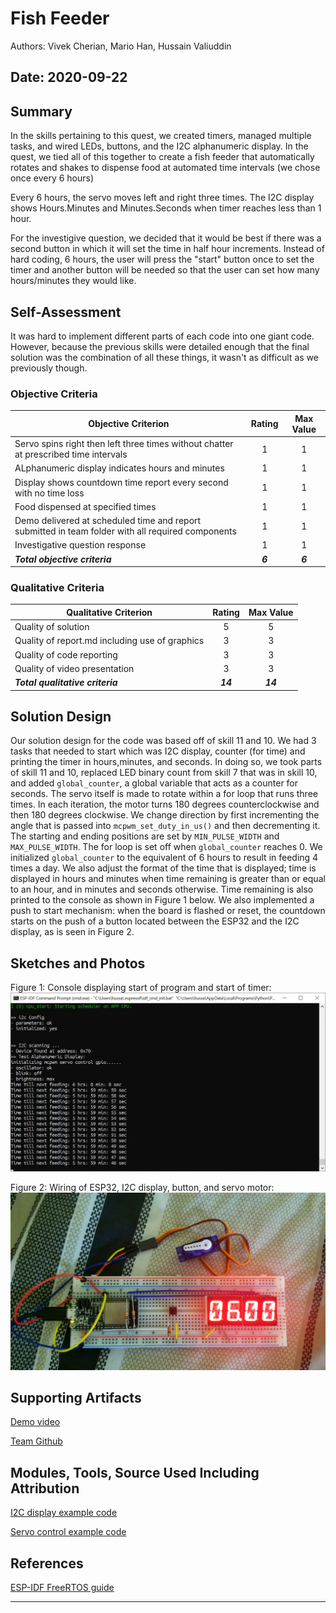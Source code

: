 # Fish Feeder
Authors: Vivek Cherian, Mario Han, Hussain Valiuddin

Date: 2020-09-22
-----

## Summary

In the skills pertaining to this quest, we created timers, managed multiple tasks, and wired LEDs, buttons, and the I2C alphanumeric display. In the quest, we tied all of this together to create a fish feeder that automatically rotates and shakes to dispense food at automated time intervals (we chose once every 6 hours) 

Every 6 hours, the servo moves left and right three times. The I2C display shows Hours.Minutes and Minutes.Seconds when timer reaches less than 1 hour.

For the investigive question, we decided that it would be best if there was a second button in which it will set the time in half hour increments. Instead of hard coding, 6 hours, the user will press the "start" button once to set the timer and another button will be needed so that the user can set how many hours/minutes they would like.

## Self-Assessment

It was hard to implement different parts of each code into one giant code. However, because the previous skills were detailed enough that the final solution was the combination of all these things, it wasn't as difficult as we previously though.

### Objective Criteria

| Objective Criterion | Rating | Max Value  | 
|---------------------------------------------|:-----------:|:---------:|
| Servo spins right then left three times without chatter at prescribed time intervals | 1 |  1     | 
| ALphanumeric display indicates hours and minutes | 1 |  1     | 
| Display shows countdown time report every second with no time loss | 1 |  1     | 
| Food dispensed at specified times | 1 |  1     | 
| Demo delivered at scheduled time and report submitted in team folder with all required components | 1 |  1     | 
| Investigative question response | 1 |  1     | 
| ***Total objective criteria*** | ***6*** | ***6*** |


### Qualitative Criteria

| Qualitative Criterion | Rating | Max Value  | 
|---------------------------------------------|:-----------:|:---------:|
| Quality of solution | 5 |  5     | 
| Quality of report.md including use of graphics | 3  |  3     | 
| Quality of code reporting | 3  |  3     | 
| Quality of video presentation | 3 |  3     |
| ***Total qualitative criteria*** | ***14*** | ***14*** | 


## Solution Design

Our solution design for the code was based off of skill 11 and 10. We had 3 tasks that needed to start which was I2C display, counter (for time) and printing the timer in hours,minutes, and seconds. In doing so, we took parts of skill 11 and 10, replaced LED binary count from skill 7 that was in skill 10, and added ```global_counter```, a global variable that acts as a counter for seconds. The servo itself is made to rotate within a for loop that runs three times. In each iteration, the motor turns 180 degrees counterclockwise and then 180 degrees clockwise. We change direction by first incrementing the angle that is passed into ```mcpwm_set_duty_in_us()``` and then decrementing it. The starting and ending positions are set by ```MIN_PULSE_WIDTH``` and ```MAX_PULSE_WIDTH```. The for loop is set off when ```global_counter``` reaches 0.
We initialized ```global_counter``` to the equivalent of 6 hours to result in feeding 4 times a day. We also adjust the format of the time that is displayed; time is displayed in hours and minutes when time remaining is greater than or equal to an hour, and in minutes and seconds otherwise. Time remaining is also printed to the console as shown in Figure 1 below. We also implemented a push to start mechanism: when the board is flashed or reset, the countdown starts on the push of a button located between the ESP32 and the I2C display, as is seen in Figure 2.

## Sketches and Photos

Figure 1: Console displaying start of program and start of timer:
![console pic](images/console-output.jpg)

Figure 2: Wiring of ESP32, I2C display, button, and servo motor:
![breadboard](images/breadboard.jpg)


## Supporting Artifacts

[Demo video](https://drive.google.com/file/d/1g3_zGDu6H-xdC5ByHxcXcN8vJxZVtbuS/view?usp=sharing)

[Team Github](https://github.com/BU-EC444/Team2-Cherian-Han-Valiuddin/tree/master/quest-1)

## Modules, Tools, Source Used Including Attribution
[I2C display example code](https://github.com/BU-EC444/code-examples/tree/master/i2c-display)

[Servo control example code](https://github.com/espressif/esp-idf/tree/master/examples/peripherals/mcpwm/mcpwm_servo_control)

## References

[ESP-IDF FreeRTOS guide](https://docs.espressif.com/projects/esp-idf/en/latest/esp32/api-reference/system/freertos.html)


-----

